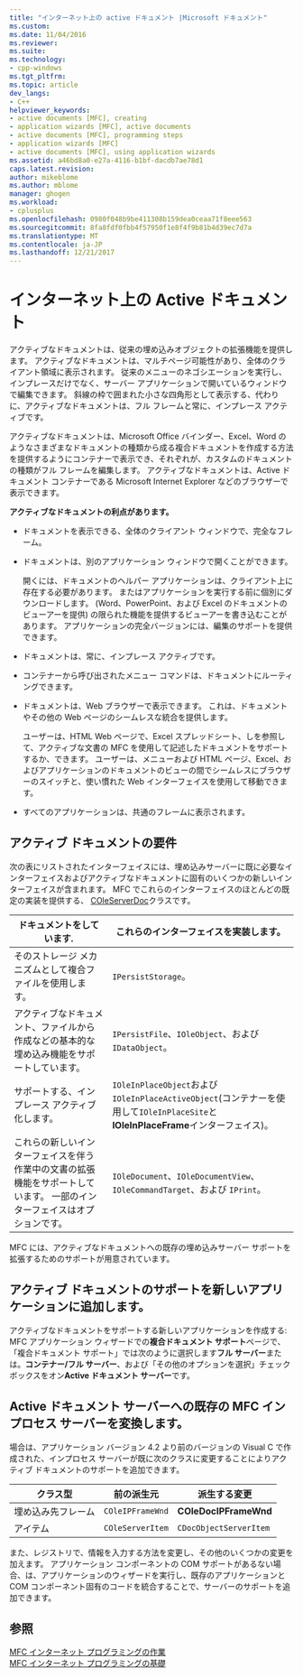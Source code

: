 ```yaml
---
title: "インターネット上の active ドキュメント |Microsoft ドキュメント"
ms.custom: 
ms.date: 11/04/2016
ms.reviewer: 
ms.suite: 
ms.technology:
- cpp-windows
ms.tgt_pltfrm: 
ms.topic: article
dev_langs:
- C++
helpviewer_keywords:
- active documents [MFC], creating
- application wizards [MFC], active documents
- active documents [MFC], programming steps
- application wizards [MFC]
- active documents [MFC], using application wizards
ms.assetid: a46bd8a0-e27a-4116-b1bf-dacdb7ae78d1
caps.latest.revision: 
author: mikeblome
ms.author: mblome
manager: ghogen
ms.workload:
- cplusplus
ms.openlocfilehash: 0980f048b9be411308b159dea0ceaa71f8eee563
ms.sourcegitcommit: 8fa8fdf0fbb4f57950f1e8f4f9b81b4d39ec7d7a
ms.translationtype: MT
ms.contentlocale: ja-JP
ms.lasthandoff: 12/21/2017
---
```

# <a name="active-documents-on-the-internet"></a>インターネット上の Active ドキュメント
アクティブなドキュメントは、従来の埋め込みオブジェクトの拡張機能を提供します。 アクティブなドキュメントは、マルチページ可能性があり、全体のクライアント領域に表示されます。 従来のメニューのネゴシエーションを実行し、インプレースだけでなく、サーバー アプリケーションで開いているウィンドウで編集できます。 斜線の枠で囲まれた小さな四角形として表示する、代わりに、アクティブなドキュメントは、フル フレームと常に、インプレース アクティブです。  
  
 アクティブなドキュメントは、Microsoft Office バインダー、Excel、Word のようなさまざまなドキュメントの種類から成る複合ドキュメントを作成する方法を提供するようにコンテナーで表示でき、それぞれが、カスタムのドキュメントの種類がフル フレームを編集します。 アクティブなドキュメントは、Active ドキュメント コンテナーである Microsoft Internet Explorer などのブラウザーで表示できます。  
  
 **アクティブなドキュメントの利点があります。**  
  
-   ドキュメントを表示できる、全体のクライアント ウィンドウで、完全なフレーム。  
  
-   ドキュメントは、別のアプリケーション ウィンドウで開くことができます。  
  
     開くには、ドキュメントのヘルパー アプリケーションは、クライアント上に存在する必要があります。 またはアプリケーションを実行する前に個別にダウンロードします。 (Word、PowerPoint、および Excel のドキュメントのビューアーを提供) の限られた機能を提供するビューアーを書き込むことがあります。 アプリケーションの完全バージョンには、編集のサポートを提供できます。  
  
-   ドキュメントは、常に、インプレース アクティブです。  
  
-   コンテナーから呼び出されたメニュー コマンドは、ドキュメントにルーティングできます。  
  
-   ドキュメントは、Web ブラウザーで表示できます。 これは、ドキュメントやその他の Web ページのシームレスな統合を提供します。  
  
     ユーザーは、HTML Web ページで、Excel スプレッドシート、しを参照して、アクティブな文書の MFC を使用して記述したドキュメントをサポートするか、できます。 ユーザーは、メニューおよび HTML ページ、Excel、およびアプリケーションのドキュメントのビューの間でシームレスにブラウザーのスイッチと、使い慣れた Web インターフェイスを使用して移動できます。  
  
-   すべてのアプリケーションは、共通のフレームに表示されます。  
  
## <a name="requirements-for-active-documents"></a>アクティブ ドキュメントの要件  
 次の表にリストされたインターフェイスには、埋め込みサーバーに既に必要なインターフェイスおよびアクティブなドキュメントに固有のいくつかの新しいインターフェイスが含まれます。 MFC でこれらのインターフェイスのほとんどの既定の実装を提供する、 [COleServerDoc](../mfc/reference/coleserverdoc-class.md)クラスです。  
  
|ドキュメントをしています.|これらのインターフェイスを実装します。|  
|-------------------------|---------------------------------|  
|そのストレージ メカニズムとして複合ファイルを使用します。|`IPersistStorage`。|  
|アクティブなドキュメント、ファイルから作成などの基本的な埋め込み機能をサポートしています。|`IPersistFile`、`IOleObject`、および `IDataObject`。|  
|サポートする、インプレース アクティブ化します。|`IOleInPlaceObject`および`IOleInPlaceActiveObject`(コンテナーを使用して`IOleInPlaceSite`と**IOleInPlaceFrame**インターフェイス)。|  
|これらの新しいインターフェイスを伴う作業中の文書の拡張機能をサポートしています。 一部のインターフェイスはオプションです。|`IOleDocument`、`IOleDocumentView`、`IOleCommandTarget`、および `IPrint`。|  
  
 MFC には、アクティブなドキュメントへの既存の埋め込みサーバー サポートを拡張するためのサポートが用意されています。  
  
## <a name="add-active-document-support-to-a-new-application"></a>アクティブ ドキュメントのサポートを新しいアプリケーションに追加します。  
 アクティブなドキュメントをサポートする新しいアプリケーションを作成する: MFC アプリケーション ウィザードでの**複合ドキュメント サポート**ページで、「複合ドキュメント サポート」では次のように選択します**フル サーバー**または。**コンテナー/フル サーバー**、および「その他のオプションを選択」チェック ボックスをオン**Active ドキュメント サーバー**です。  
  
##  <a name="_core_convert_an_existing_mfc_in.2d.process_server_to_an_activex_document_server"></a>Active ドキュメント サーバーへの既存の MFC インプロセス サーバーを変換します。  
 場合は、アプリケーション バージョン 4.2 より前のバージョンの Visual C で作成された、インプロセス サーバーが既に次のクラスに変更することによりアクティブ ドキュメントのサポートを追加できます。  
  
|クラス型|前の派生元|派生する変更|  
|----------------|---------------------------|---------------------------|  
|埋め込み先フレーム|`COleIPFrameWnd`|**COleDocIPFrameWnd**|  
|アイテム|`COleServerItem`|`CDocObjectServerItem`|  
  
 また、レジストリで、情報を入力する方法を変更し、その他のいくつかの変更を加えます。 アプリケーション コンポーネントの COM サポートがあるない場合、は、アプリケーションのウィザードを実行し、既存のアプリケーションと COM コンポーネント固有のコードを統合することで、サーバーのサポートを追加できます。  
  
## <a name="see-also"></a>参照  
 [MFC インターネット プログラミングの作業](../mfc/mfc-internet-programming-tasks.md)   
 [MFC インターネット プログラミングの基礎](../mfc/mfc-internet-programming-basics.md)

